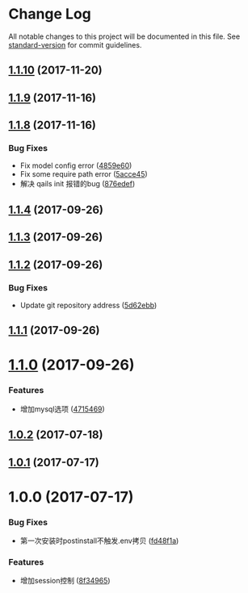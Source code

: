 # Change Log

All notable changes to this project will be documented in this file. See [standard-version](https://github.com/conventional-changelog/standard-version) for commit guidelines.

<a name="1.1.10"></a>
## [1.1.10](https://github.com/qails/qails-cli/compare/v1.1.9...v1.1.10) (2017-11-20)



<a name="1.1.9"></a>
## [1.1.9](https://github.com/qails/qails-cli/compare/v1.1.8...v1.1.9) (2017-11-16)



<a name="1.1.8"></a>
## [1.1.8](https://github.com/qails/qails-cli/compare/v1.1.4...v1.1.8) (2017-11-16)


### Bug Fixes

* Fix model config error ([4859e60](https://github.com/qails/qails-cli/commit/4859e60))
* Fix some require path error ([5acce45](https://github.com/qails/qails-cli/commit/5acce45))
* 解决 qails init 报错的bug ([876edef](https://github.com/qails/qails-cli/commit/876edef))



<a name="1.1.4"></a>
## [1.1.4](https://github.com/qails/qails-cli/compare/v1.1.3...v1.1.4) (2017-09-26)



<a name="1.1.3"></a>
## [1.1.3](https://github.com/qails/qails-cli/compare/v1.1.2...v1.1.3) (2017-09-26)



<a name="1.1.2"></a>
## [1.1.2](https://github.com/qails/qails-cli/compare/v1.1.1...v1.1.2) (2017-09-26)


### Bug Fixes

* Update git repository address ([5d62ebb](https://github.com/qails/qails-cli/commit/5d62ebb))



<a name="1.1.1"></a>
## [1.1.1](https://github.com/qailsjs/qails-cli/compare/v1.1.0...v1.1.1) (2017-09-26)



<a name="1.1.0"></a>
# [1.1.0](https://github.com/qailsjs/qails-cli/compare/v1.0.2...v1.1.0) (2017-09-26)


### Features

* 增加mysql选项 ([4715469](https://github.com/qailsjs/qails-cli/commit/4715469))



<a name="1.0.2"></a>
## [1.0.2](https://github.com/qailsjs/qails-cli/compare/v1.0.1...v1.0.2) (2017-07-18)



<a name="1.0.1"></a>
## [1.0.1](https://github.com/qailsjs/qails-cli/compare/v1.0.0...v1.0.1) (2017-07-17)



<a name="1.0.0"></a>
# 1.0.0 (2017-07-17)


### Bug Fixes

* 第一次安装时postinstall不触发.env拷贝 ([fd48f1a](https://github.com/qailsjs/qails-cli/commit/fd48f1a))


### Features

* 增加session控制 ([8f34965](https://github.com/qailsjs/qails-cli/commit/8f34965))

